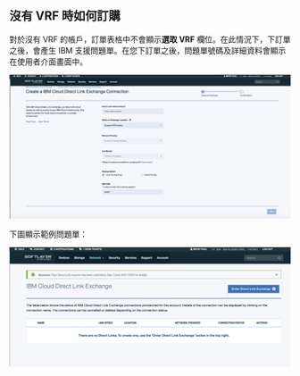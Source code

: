 ## 沒有 VRF 時如何訂購

對於沒有 VRF 的帳戶，訂單表格中不會顯示**選取 VRF** 欄位。在此情況下，下訂單之後，會產生 IBM 支援問題單。在您下訂單之後，問題單號碼及詳細資料會顯示在使用者介面畫面中。

![步驟 NV1](/images/No-VRF-Step1.png)

下圖顯示範例問題單：

![步驟 NV1 問題單](/images/No-VRF-Step1-ticket.png)

